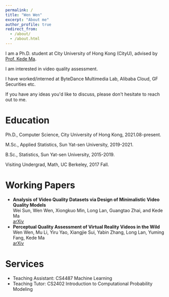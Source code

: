 ```yaml
---
permalink: /
title: "Wen Wen"
excerpt: "About me"
author_profile: true
redirect_from: 
  - /about/
  - /about.html
---
```

I am a Ph.D. student at City University of Hong Kong (CityU), advised by [Prof. Kede Ma](https://kedema.org/).

I am interested in video quality assessment.

I have worked/interned at ByteDance Multimedia Lab, Alibaba Cloud, GF Securities etc.

If you have any ideas you'd like to discuss, please don't hesitate to reach out to me.


Education
======

Ph.D., Computer Science, City University of Hong Kong, 2021.08-present.

M.Sc., Applied Statistics, Sun Yat-sen University, 2019-2021.

B.Sc., Statistics, Sun Yat-sen University, 2015-2019.

Visiting Undergrad, Math, UC Berkeley, 2017 Fall.


Working Papers
======
- **Analysis of Video Quality Datasets via Design of Minimalistic Video Quality Models**  
  Wei Sun, Wen Wen, Xiongkuo Min, Long Lan, Guangtao Zhai, and Kede Ma  
  [arXiv](https://arxiv.org/abs/2307.13981)
- **Perceptual Quality Assessment of Virtual Reality Videos in the Wild**  
  Wen Wen, Mu Li, Yiru Yao, Xiangjie Sui, Yabin Zhang, Long Lan, Yuming Fang, Kede Ma  
  [arXiv](https://arxiv.org/abs/2206.08751)


Services
======
- Teaching Assistant: CS4487 Machine Learning
- Teaching Tutor: CS2402 Introduction to Computational Probability Modeling



